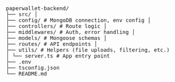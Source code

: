 <pre> 
  paperwallet-backend/ 
  ├── src/ │ 
  ├── config/ # MongoDB connection, env config │ 
  ├── controllers/ # Route logic │ 
  ├── middlewares/ # Auth, error handling │ 
  ├── models/ # Mongoose schemas │ 
  ├── routes/ # API endpoints │ 
  ├── utils/ # Helpers (file uploads, filtering, etc.) 
  │ └── server.ts # App entry point 
  ├── .env 
  ├── tsconfig.json 
  └── README.md
</pre>
